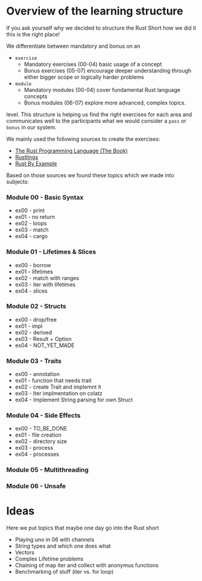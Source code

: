 # Overview of the learning structure
If you ask yourself why we decided to structure the Rust Short how we did it this is the right place!

We differentiate between mandatory and bonus on an
* `exercise`
  * Mandatory exercises (00-04) basic usage of a concept
  * Bonus exercises (05-07) encourage deeper understanding through either bigger scope or logically harder problems
* `module`
  * Mandatory modules (00-04) cover fundamental Rust language concepts
  * Bonus modules (06-07) explore more advanced, complex topics.

level. This structure is helping us find the right exercises for each area and communicates well to the participants what we would consider a `pass` or `bonus` in our system.

We mainly used the following sources to create the exercises:
* [The Rust Programming Language (The Book)](https://doc.rust-lang.org/book/)
* [Rustlings](https://github.com/rust-lang/rustlings)
* [Rust By Example](https://doc.rust-lang.org/stable/rust-by-example/)

Based on those sources we found these topics which we made into subjects:
### Module 00 - Basic Syntax
* ex00 - print
* ex01 - no return
* ex02 - loops
* ex03 - match
* ex04 - cargo

### Module 01 - Lifetimes & Slices
* ex00 - borrow
* ex01 - lifetimes
* ex02 - match with ranges
* ex03 - iter with lifetimes
* ex04 - slices

### Module 02 - Structs
* ex00 - drop/free
* ex01 - impl 
* ex02 - derived
* ex03 - Result + Option
* ex04 - NOT_YET_MADE

### Module 03 - Traits
* ex00 - annotation
* ex01 - function that needs trait
* ex02 - create Trait and implemnt it
* ex03 - Iter implmentation on colatz
* ex04 - Implement String parsing for own Struct

### Module 04 - Side Effects
* ex00 - TO_BE_DONE
* ex01 - file creation
* ex02 - directory size
* ex03 - process
* ex04 - processes

### Module 05 - Multithreading

### Module 06 - Unsafe


# Ideas
Here we put topics that maybe one day go into the Rust short
* Playing uno in 06 with channels
* String types and which one does what
* Vectors
* Complex Lifetime problems
* Chaining of map iter and collect with anonymus functions
* Benchmarking of stuff (iter vs. for loop)